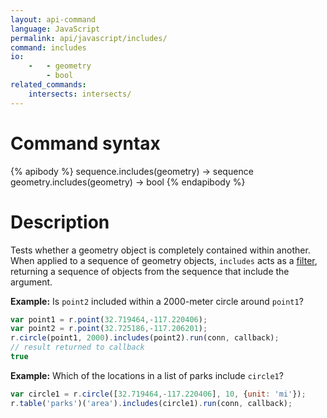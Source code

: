 ```yaml
---
layout: api-command
language: JavaScript
permalink: api/javascript/includes/
command: includes
io:
    -   - geometry
        - bool
related_commands:
    intersects: intersects/
---
```

# Command syntax #

{% apibody %}
sequence.includes(geometry) &rarr; sequence
geometry.includes(geometry) &rarr; bool
{% endapibody %}

# Description #

Tests whether a geometry object is completely contained within another. When applied to a sequence of geometry objects, `includes` acts as a [filter](/api/javascript/filter), returning a sequence of objects from the sequence that include the argument.


__Example:__ Is `point2` included within a 2000-meter circle around `point1`?

```js
var point1 = r.point(32.719464,-117.220406);
var point2 = r.point(32.725186,-117.206201);
r.circle(point1, 2000).includes(point2).run(conn, callback);
// result returned to callback 
true
```

__Example:__ Which of the locations in a list of parks include `circle1`?

```js
var circle1 = r.circle([32.719464,-117.220406], 10, {unit: 'mi'});
r.table('parks')('area').includes(circle1).run(conn, callback);
```
